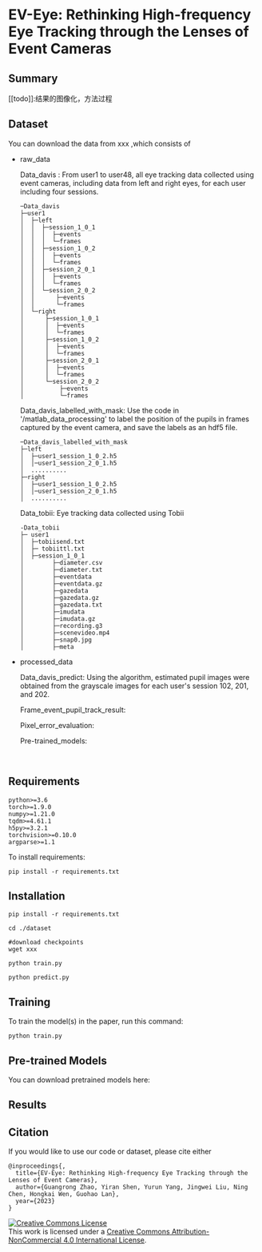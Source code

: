 # EV-Eye: Rethinking High-frequency Eye Tracking through the Lenses of Event Cameras

## Summary
[[todo]]:结果的图像化，方法过程
<br/>

## Dataset

You can download the data from  xxx ,which consists of

- raw_data
  
  Data_davis : From user1 to user48, all eye tracking data collected using event cameras, including data from left and right eyes, for each user including four sessions.
  ```
  ─Data_davis
  ├─user1
  │  ├─left
  │  │  ├─session_1_0_1
  │  │  │  ├─events
  │  │  │  └─frames
  │  │  ├─session_1_0_2
  │  │  │  ├─events
  │  │  │  └─frames
  │  │  ├─session_2_0_1
  │  │  │  ├─events
  │  │  │  └─frames
  │  │  └─session_2_0_2
  │  │      ├─events
  │  │      └─frames
  │  └─right
  │      ├─session_1_0_1
  │      │  ├─events
  │      │  └─frames
  │      ├─session_1_0_2
  │      │  ├─events
  │      │  └─frames
  │      ├─session_2_0_1
  │      │  ├─events
  │      │  └─frames
  │      └─session_2_0_2
  │          ├─events
  │          └─frames
  ```
  
  Data_davis_labelled_with_mask: Use the code in '/matlab_data_processing' to label the position of the pupils in frames captured by the event camera, and save the labels as an hdf5 file.
  ```
  ─Data_davis_labelled_with_mask
  ├─left
  │  ├─user1_session_1_0_2.h5
  │  │─user1_session_2_0_1.h5
  │  ..........
  ├─right
  │  ├─user1_session_1_0_2.h5
  │  │─user1_session_2_0_1.h5
  │  ..........
  ```
  
  Data_tobii: Eye tracking data collected using Tobii
  ```
  -Data_tobii
  ├─ user1 
  │  ├─tobiisend.txt
  │  ├─ tobiittl.txt
  │  ├─session_1_0_1
  │        ├─diameter.csv
  │        ├─diameter.txt
  │        ├─eventdata
  │        ├─eventdata.gz
  │        ├─gazedata
  │        ├─gazedata.gz
  │        ├─gazedata.txt
  │        ├─imudata
  │        ├─imudata.gz
  │        ├─recording.g3
  │        ├─scenevideo.mp4
  │        ├─snap0.jpg
  │        ├─meta
  ```

- processed_data
  
  Data_davis_predict: 
  Using the algorithm, estimated pupil images were obtained from the grayscale images for each user's session 102, 201, and 202.

  Frame_event_pupil_track_result:
  
  Pixel_error_evaluation:
  
  Pre-trained_models:


<br/>

## Requirements

```
python>=3.6
torch>=1.9.0
numpy>=1.21.0
tqdm>=4.61.1
h5py>=3.2.1
torchvision>=0.10.0
argparse>=1.1
```
To install requirements:
```angular2html
pip install -r requirements.txt
```


## Installation

```
pip install -r requirements.txt

cd ./dataset

#download checkpoints
wget xxx

python train.py

python predict.py
```

[//]: # (<br/>)

## Training

To train the model(s) in the paper, run this command:
```
python train.py
```

## Pre-trained Models

You can download pretrained models here:

## Results

## Citation

If you would like to use our code or dataset, please cite either

```
@inproceedings{,  
  title={EV-Eye: Rethinking High-frequency Eye Tracking through the Lenses of Event Cameras},  
  author={Guangrong Zhao, Yiran Shen, Yurun Yang, Jingwei Liu, Ning Chen, Hongkai Wen, Guohao Lan},  
  year={2023}  
} 
```

<a rel="license" href="http://creativecommons.org/licenses/by-nc/4.0/"><img alt="Creative Commons License" style="border-width:0" src="https://i.creativecommons.org/l/by-nc/4.0/88x31.png" /></a><br />This work is licensed under a <a rel="license" href="http://creativecommons.org/licenses/by-nc/4.0/">Creative Commons Attribution-NonCommercial 4.0 International License</a>.
